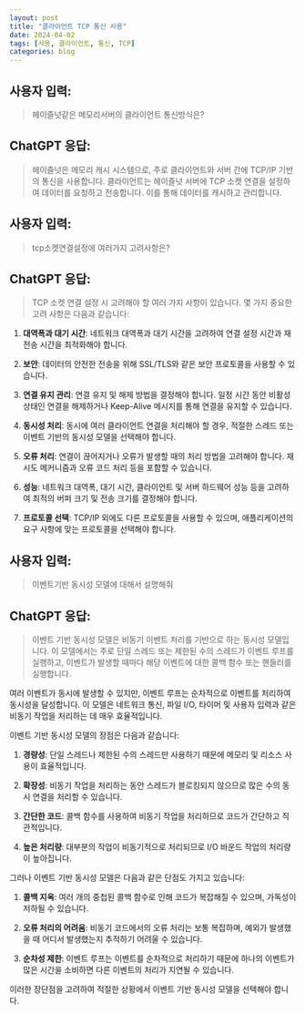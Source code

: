 ```yaml
---
layout: post
title: "클라이언트 TCP 통신 사용"
date: 2024-04-02
tags: [사용, 클라이언트, 통신, TCP]
categories: blog
---
```


## 사용자 입력:
> 헤이즐넛같은 메모리서버의 클라이언트 통신방식은?

## ChatGPT 응답:
> 헤이즐넛은 메모리 캐시 시스템으로, 주로 클라이언트와 서버 간에 TCP/IP 기반의 통신을 사용합니다. 클라이언트는 헤이즐넛 서버에 TCP 소켓 연결을 설정하여 데이터를 요청하고 전송합니다. 이를 통해 데이터를 캐시하고 관리합니다.

## 사용자 입력:
> tcp소켓연결설정에 여러가지 고려사항은?

## ChatGPT 응답:
> TCP 소켓 연결 설정 시 고려해야 할 여러 가지 사항이 있습니다. 몇 가지 중요한 고려 사항은 다음과 같습니다:

1. **대역폭과 대기 시간**: 네트워크 대역폭과 대기 시간을 고려하여 연결 설정 시간과 재전송 시간을 최적화해야 합니다.

2. **보안**: 데이터의 안전한 전송을 위해 SSL/TLS와 같은 보안 프로토콜을 사용할 수 있습니다.

3. **연결 유지 관리**: 연결 유지 및 해제 방법을 결정해야 합니다. 일정 시간 동안 비활성 상태인 연결을 해제하거나 Keep-Alive 메시지를 통해 연결을 유지할 수 있습니다.

4. **동시성 처리**: 동시에 여러 클라이언트 연결을 처리해야 할 경우, 적절한 스레드 또는 이벤트 기반의 동시성 모델을 선택해야 합니다.

5. **오류 처리**: 연결이 끊어지거나 오류가 발생할 때의 처리 방법을 고려해야 합니다. 재시도 메커니즘과 오류 코드 처리 등을 포함할 수 있습니다.

6. **성능**: 네트워크 대역폭, 대기 시간, 클라이언트 및 서버 하드웨어 성능 등을 고려하여 최적의 버퍼 크기 및 전송 크기를 결정해야 합니다.

7. **프로토콜 선택**: TCP/IP 외에도 다른 프로토콜을 사용할 수 있으며, 애플리케이션의 요구 사항에 맞는 프로토콜을 선택해야 합니다.

## 사용자 입력:
> 이벤트기반 동시성 모델에 대해서 설명해줘

## ChatGPT 응답:
> 이벤트 기반 동시성 모델은 비동기 이벤트 처리를 기반으로 하는 동시성 모델입니다. 이 모델에서는 주로 단일 스레드 또는 제한된 수의 스레드가 이벤트 루프를 실행하고, 이벤트가 발생할 때마다 해당 이벤트에 대한 콜백 함수 또는 핸들러를 실행합니다.

여러 이벤트가 동시에 발생할 수 있지만, 이벤트 루프는 순차적으로 이벤트를 처리하여 동시성을 달성합니다. 이 모델은 네트워크 통신, 파일 I/O, 타이머 및 사용자 입력과 같은 비동기 작업을 처리하는 데 매우 효율적입니다.

이벤트 기반 동시성 모델의 장점은 다음과 같습니다:

1. **경량성**: 단일 스레드나 제한된 수의 스레드만 사용하기 때문에 메모리 및 리소스 사용이 효율적입니다.

2. **확장성**: 비동기 작업을 처리하는 동안 스레드가 블로킹되지 않으므로 많은 수의 동시 연결을 처리할 수 있습니다.

3. **간단한 코드**: 콜백 함수를 사용하여 비동기 작업을 처리하므로 코드가 간단하고 직관적입니다.

4. **높은 처리량**: 대부분의 작업이 비동기적으로 처리되므로 I/O 바운드 작업의 처리량이 높아집니다.

그러나 이벤트 기반 동시성 모델은 다음과 같은 단점도 가지고 있습니다:

1. **콜백 지옥**: 여러 개의 중첩된 콜백 함수로 인해 코드가 복잡해질 수 있으며, 가독성이 저하될 수 있습니다.

2. **오류 처리의 어려움**: 비동기 코드에서의 오류 처리는 보통 복잡하며, 예외가 발생했을 때 어디서 발생했는지 추적하기 어려울 수 있습니다.

3. **순차성 제한**: 이벤트 루프는 이벤트를 순차적으로 처리하기 때문에 하나의 이벤트가 많은 시간을 소비하면 다른 이벤트의 처리가 지연될 수 있습니다.

이러한 장단점을 고려하여 적절한 상황에서 이벤트 기반 동시성 모델을 선택해야 합니다.

